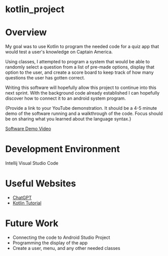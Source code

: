 # kotlin_project
# Overview

My goal was to use Kotlin to program the needed code for a quiz app that would test a user's knowledge on Captain America.

Using classes, I attempted to program a system that would be able to randomly select a question from a list of pre-made options, display that option to the user, and create a score board to keep track of how many questions the user has gotten correct.

Writing this software will hopefully allow this project to continue into this next sprint. With the background code already established I can hopefully discover how to connect it to an android system program.

{Provide a link to your YouTube demonstration. It should be a 4-5 minute demo of the software running and a walkthrough of the code. Focus should be on sharing what you learned about the language syntax.}

[Software Demo Video](https://youtu.be/kMJUftfRJ_E)

# Development Environment

Intellij
Visual Studio Code

# Useful Websites

- [ChatGPT](https://openai.com/index/chatgpt/?ref=blog-what-is-chat-gpt-understanding&params=ref-blog-what-is-chat-gpt-understanding)
- [Kotlin Tutorial](https://www.programiz.com/kotlin-programming/operators)

# Future Work

- Connecting the code to Android Studio Project
- Programming the display of the app
- Create a user, menu, and any other needed classes
